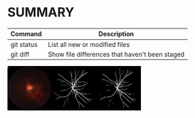 # SUMMARY

| Command | Description |
| --- | --- |
| git status | List all new or modified files |
| git diff | Show file differences that haven't been staged |


<img
  src="./pred_img_Unet11/result_f_102_G.png.png"
  alt="Alt text"
  title="Optional title"
  style="display: inline-block; margin: 0 auto; max-width: 300px">
